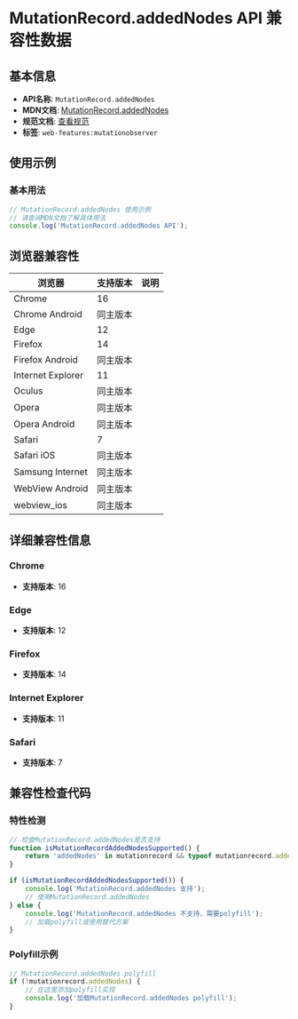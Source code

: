 # MutationRecord.addedNodes API 兼容性数据

## 基本信息

- **API名称**: `MutationRecord.addedNodes`
- **MDN文档**: [MutationRecord.addedNodes](https://developer.mozilla.org/docs/Web/API/MutationRecord/addedNodes)
- **规范文档**: [查看规范](https://dom.spec.whatwg.org/#ref-for-dom-mutationrecord-addednodes②)
- **标签**: `web-features:mutationobserver`

## 使用示例

### 基本用法

```javascript
// MutationRecord.addedNodes 使用示例
// 请查阅MDN文档了解具体用法
console.log('MutationRecord.addedNodes API');
```

## 浏览器兼容性

| 浏览器 | 支持版本 | 说明 |
|--------|----------|------|
| Chrome | 16 |  |
| Chrome Android | 同主版本 |  |
| Edge | 12 |  |
| Firefox | 14 |  |
| Firefox Android | 同主版本 |  |
| Internet Explorer | 11 |  |
| Oculus | 同主版本 |  |
| Opera | 同主版本 |  |
| Opera Android | 同主版本 |  |
| Safari | 7 |  |
| Safari iOS | 同主版本 |  |
| Samsung Internet | 同主版本 |  |
| WebView Android | 同主版本 |  |
| webview_ios | 同主版本 |  |

## 详细兼容性信息

### Chrome

- **支持版本**: 16

### Edge

- **支持版本**: 12

### Firefox

- **支持版本**: 14

### Internet Explorer

- **支持版本**: 11

### Safari

- **支持版本**: 7

## 兼容性检查代码

### 特性检测

```javascript
// 检查MutationRecord.addedNodes是否支持
function isMutationRecordAddedNodesSupported() {
    return 'addedNodes' in mutationrecord && typeof mutationrecord.addedNodes === 'function';
}

if (isMutationRecordAddedNodesSupported()) {
    console.log('MutationRecord.addedNodes 支持');
    // 使用MutationRecord.addedNodes
} else {
    console.log('MutationRecord.addedNodes 不支持，需要polyfill');
    // 加载polyfill或使用替代方案
}
```

### Polyfill示例

```javascript
// MutationRecord.addedNodes polyfill
if (!mutationrecord.addedNodes) {
    // 在这里添加polyfill实现
    console.log('加载MutationRecord.addedNodes polyfill');
}
```

